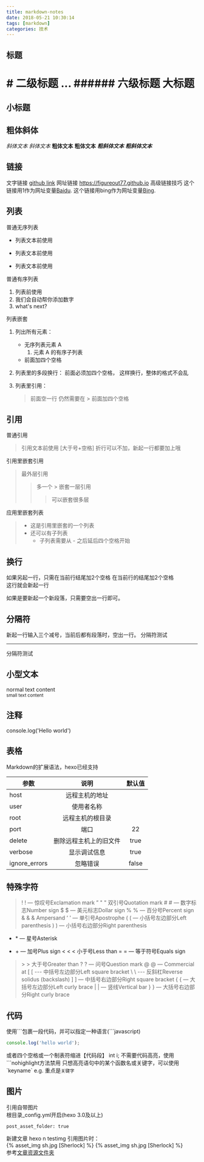 ```yaml
---
title: markdown-notes
date: 2018-05-21 10:30:14
tags: [markdown]
categories: 技术
---
```

## 标题
&#35; 二级标题
...
&#35;&#35;&#35;&#35;&#35;&#35; 六级标题
大标题
=
小标题
-
## 粗体斜体
*斜体文本* _斜体文本_
**粗体文本** __粗体文本__
***粗斜体文本*** ___粗斜体文本___  
<!-- more -->

## 链接
文字链接 [github link](https://figureout77.github.io)
网址链接 <https://figureout77.github.io>
高级链接技巧
这个链接用1作为网址变量[Baidu][1].
这个链接用bing作为网址变量[Bing][bing].

[1]: http://www.baidu.com/
[bing]: http://www.bing.com.cn
## 列表
普通无序列表
- 列表文本前使用
+ 列表文本前使用
* 列表文本前使用

普通有序列表
1. 列表前使用
2. 我们会自动帮你添加数字
7. what's next? 

列表嵌套
1. 列出所有元素：
    - 无序列表元素 A
        1. 元素 A 的有序子列表
    - 前面加四个空格
2. 列表里的多段换行：
    前面必须加四个空格，
    这样换行，整体的格式不会乱
3. 列表里引用：

    > 前面空一行
    > 仍然需要在 >  前面加四个空格
## 引用
普通引用
> 引用文本前使用 [大于号+空格]
> 折行可以不加，新起一行都要加上哦

引用里嵌套引用
> 最外层引用
> > 多一个 > 嵌套一层引用
> > > 可以嵌套很多层

应用里嵌套列表
> - 这是引用里嵌套的一个列表
> - 还可以有子列表
>     * 子列表需要从 - 之后延后四个空格开始

## 换行
如果另起一行，只需在当前行结尾加2个空格
在当前行的结尾加2个空格  
这行就会新起一行

如果是要新起一个新段落，只需要空出一行即可。

## 分隔符
新起一行输入三个减号，当前后都有段落时，空出一行。
分隔符测试

---

分隔符测试

## 小型文本
normal text content  
<small>small text content</small>

## 注释
console.log('Hello world') <!-- 注释 --> 

## 表格
Markdown的扩展语法，hexo已经支持

| 参数           | 说明                 |   默认值            |
| ------------- |:-------------------:|:------------------:|
| host          | 远程主机的地址         |                    |
| user          | 使用者名称            |                    |
| root          |  远程主机的根目录      |                    |
| port          | 端口                 |       22           |
| delete        | 删除远程主机上的旧文件   |  true            |
| verbose       | 显示调试信息           |   true             |
| ignore_errors | 忽略错误              |     false          |

## 特殊字符
>! &#33; — 惊叹号Exclamation mark 
” &#34; &quot; 双引号Quotation mark 
\# &#35; — 数字标志Number sign 
$ &#36; — 美元标志Dollar sign 
% &#37; — 百分号Percent sign 
& &#38; &amp; Ampersand 
‘ &#39; — 单引号Apostrophe 
( &#40; — 小括号左边部分Left parenthesis 
) &#41; — 小括号右边部分Right parenthesis 
* &#42; — 星号Asterisk 
+ &#43; — 加号Plus sign 
< &#60; &lt; 小于号Less than 
= &#61; — 等于符号Equals sign 
> &#62; &gt; 大于号Greater than 
? &#63; — 问号Question mark 
@ &#64; — Commercial at 
[ &#91; --- 中括号左边部分Left square bracket 
\ &#92; --- 反斜杠Reverse solidus (backslash) 
] &#93; — 中括号右边部分Right square bracket 
{ &#123; — 大括号左边部分Left curly brace 
| &#124; — 竖线Vertical bar 
} &#125; — 大括号右边部分Right curly brace 

## 代码
使用\`\`\`包裹一段代码，并可以指定一种语言(\`\`\`javascript)
```javascript
console.log('hello world');
```
或者四个空格或一个制表符缩进【代码段】
    int i;
不需要代码高亮，使用\`\`\`nohighlight方法禁用
只想高亮语句中的某个函数名或关键字，可以使用\`keyname\`
e.g. 重点是`关键字`

## 图片
引用自带图片  
根目录_config.yml开启(hexo 3.0及以上)
```
post_asset_folder: true
```
新建文章
hexo n testimg
引用图片时：  
{&#37; asset_img sh.jpg [Sherlock] &#37;}
{% asset_img sh.jpg [Sherlock] %}  
参考[文章资源文件夹](https://hexo.io/zh-cn/docs/asset-folders.html#%E6%96%87%E7%AB%A0%E8%B5%84%E6%BA%90%E6%96%87%E4%BB%B6%E5%A4%B9)



